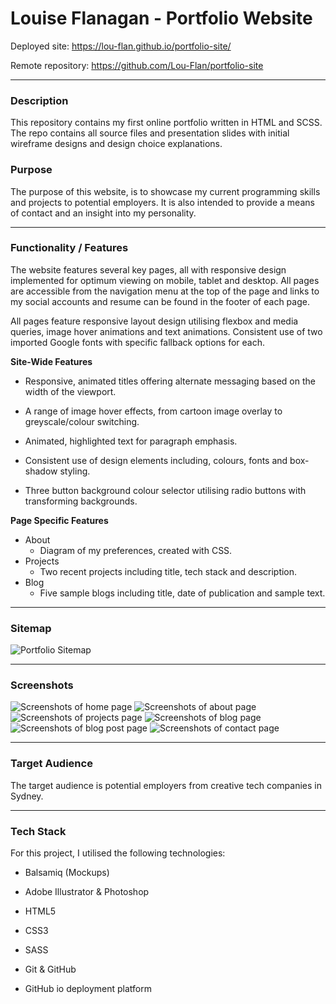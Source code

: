 # Louise Flanagan - Portfolio Website



Deployed site: https://lou-flan.github.io/portfolio-site/

Remote repository: https://github.com/Lou-Flan/portfolio-site



------

### **Description**

This repository contains my first online portfolio written in HTML and SCSS. The repo contains all source files and presentation slides with initial wireframe designs and design choice explanations.

### **Purpose**

The purpose of this website, is to showcase my current programming skills and projects to potential employers. It is also intended to provide a means of contact and an insight into my personality.

------

### **Functionality / Features**

The website features several key pages, all with responsive design implemented for optimum viewing on mobile, tablet and desktop. All pages are accessible from the navigation menu at the top of the page and links to my social accounts and resume can be found in the footer of each page.

All pages feature responsive layout design utilising flexbox and media queries, image hover animations and text animations. Consistent use of two imported Google fonts with specific fallback options for each.

**Site-Wide Features**

- Responsive, animated titles offering alternate messaging based on the width of the viewport.

- A range of image hover effects, from cartoon image overlay to greyscale/colour switching.

- Animated, highlighted text for paragraph emphasis.

- Consistent use of design elements including, colours, fonts and box-shadow styling.

- Three button background colour selector utilising radio buttons with transforming backgrounds.

**Page Specific Features**

- About 
  - Diagram of my preferences, created with CSS.
- Projects
  - Two recent projects including title, tech stack and description.
- Blog
  - Five sample blogs including title, date of publication and sample text.


------

### **Sitemap**

![Portfolio Sitemap](./docs/sitemap.jpg)

------

### **Screenshots**

![Screenshots of home page](./docs/screenshot-02.jpg)
![Screenshots of about page](./docs/screenshot-03.jpg)
![Screenshots of projects page](./docs/screenshot-04.jpg)
![Screenshots of blog page](./docs/screenshot-05.jpg)
![Screenshots of blog post page](./docs/screenshot-07.jpg)
![Screenshots of contact page](./docs/screenshot-06.jpg)

------
### **Target Audience**

The target audience is potential employers from creative tech companies in Sydney. 

------

### **Tech Stack**

For this project, I utilised the following technologies:

- Balsamiq (Mockups)
- Adobe Illustrator & Photoshop

- HTML5
- CSS3
- SASS
- Git & GitHub
- GitHub io deployment platform